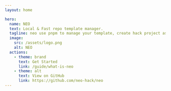 ```yaml
---
layout: home

hero:
  name: NEO
  text: Local & Fast repo template manager.
  tagline: neo use pnpm to manage your template, create hack project as quick as possible.
  image:
    src: /assets/logo.png
    alt: NEO
  actions:
    - theme: brand
      text: Get Started
      link: /guide/what-is-neo
    - theme: alt
      text: View on GitHub
      link: https://github.com/neo-hack/neo
---
```

